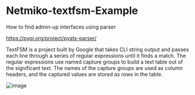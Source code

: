 # Netmiko-textfsm-Example
How to find admin-up interfaces using parser

https://pypi.org/project/pyats-parser/

TextFSM is a project built by Google that takes CLI string output and passes each line through a series of regular expressions until it finds a match. The regular expressions use named capture groups to build a text table out of the significant text. The names of the capture groups are used as column headers, and the captured values are stored as rows in the table.

![image](https://user-images.githubusercontent.com/96883175/151673327-f635884a-0e33-4c12-8b87-c944b434ebae.png)


